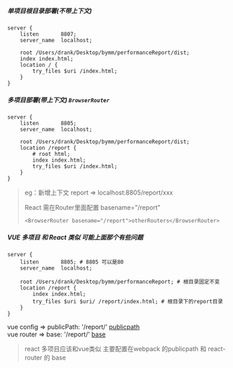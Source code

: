 ##### 单项目根目录部署(不带上下文)

```
server {
    listen       8807;
    server_name  localhost;
    
    root /Users/drank/Desktop/bymm/performanceReport/dist;  
    index index.html;
    location / {
        try_files $uri /index.html;
    }
}
```

##### 多项目部署(带上下文) ```BrowserRouter```

```
server {
    listen       8805;
    server_name  localhost;
    
    root /Users/drank/Desktop/bymm/performanceReport/dist;
    location /report {
        # root html;
        index index.html;
        try_files $uri /index.html;
    }
}
```

> eg：新增上下文 report   =>      localhost:8805/report/xxx
>
> React 需在Router里面配置 basename="/report" 
>
> ```<BrowserRouter basename="/report">otherRouters</BrowserRouter>```

##### VUE 多项目 和 React 类似 可能上面那个有些问题

```
server {
    listen       8805; # 8805 可以是80
    server_name  localhost;
    
    root /Users/drank/Desktop/bymm/performanceReport; # 根目录固定不变
    location /report {
        index index.html;
        try_files $uri $uri/ /report/index.html; # 根目录下的report目录
    }
}
```
vue config => publicPath: '/report/' [publicpath](https://cli.vuejs.org/zh/config/#publicpath)  
vue router => base: '/report/' [base](https://router.vuejs.org/zh/api/#base)
> react 多项目应该和vue类似 主要配置在webpack 的publicpath 和 react-router 的 base


